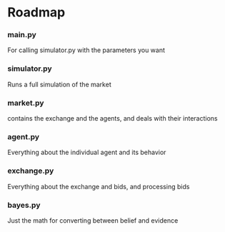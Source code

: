 # Roadmap

### main.py		
For calling simulator.py with the parameters you want
### simulator.py	
Runs a full simulation of the market
### market.py	
contains the exchange and the agents, and deals with their interactions
### agent.py	
Everything about the individual agent and its behavior
### exchange.py	
Everything about the exchange and bids, and processing bids
### bayes.py	
Just the math for converting between belief and evidence
